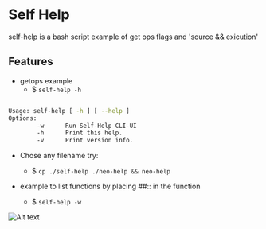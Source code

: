 # Self Help
self-help is a bash script example of get ops flags and 'source && exicution'

## Features 
- getops example
  - $ `self-help -h`

```bash

Usage: self-help [ -h ] [ --help ]
Options:
        -w      Run Self-Help CLI-UI
        -h      Print this help.
        -v      Print version info.

```

- Chose any filename try: 
  - $ `cp ./self-help ./neo-help && neo-help`


- example to list functions by placing ##:: in the function
  - $ `self-help -w`

![Alt text](https://github.com/Tearran/self-help/raw/main/self-help.png)
